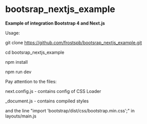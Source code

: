 # bootsrap_nextjs_example
**Example of integration Bootstrap 4 and Next.js**


Usage:

git clone https://github.com/frostspb/bootsrap_nextjs_example.git

cd bootsrap_nextjs_example

npm install

npm run dev



Pay attention to the files:

next.config.js  - contains config of CSS Loader

_document.js - contains compiled styles

and the line "import 'bootstrap/dist/css/bootstrap.min.css';" in layouts/main.js
